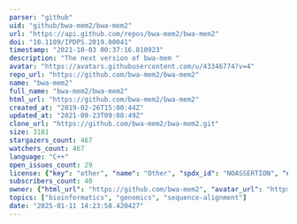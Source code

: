 ```yaml
---
parser: "github"
uid: "github/bwa-mem2/bwa-mem2"
url: "https://api.github.com/repos/bwa-mem2/bwa-mem2"
doi: "10.1109/IPDPS.2019.00041"
timestamp: "2021-10-03 00:37:16.810923"
description: "The next version of bwa-mem "
avatar: "https://avatars.githubusercontent.com/u/43346774?v=4"
repo_url: "https://github.com/bwa-mem2/bwa-mem2"
name: "bwa-mem2"
full_name: "bwa-mem2/bwa-mem2"
html_url: "https://github.com/bwa-mem2/bwa-mem2"
created_at: "2019-02-26T15:00:44Z"
updated_at: "2021-09-23T09:08:49Z"
clone_url: "https://github.com/bwa-mem2/bwa-mem2.git"
size: 3181
stargazers_count: 467
watchers_count: 467
language: "C++"
open_issues_count: 29
license: {"key": "other", "name": "Other", "spdx_id": "NOASSERTION", "url": null, "node_id": "MDc6TGljZW5zZTA="}
subscribers_count: 40
owner: {"html_url": "https://github.com/bwa-mem2", "avatar_url": "https://avatars.githubusercontent.com/u/43346774?v=4", "login": "bwa-mem2", "type": "Organization"}
topics: ["bioinformatics", "genomics", "sequence-alignment"]
date: "2025-01-11 14:23:58.420427"
---
```

